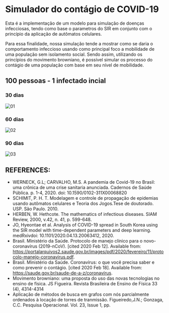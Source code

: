 # Simulador do contágio de COVID-19

Esta é a implementação de um modelo para simulação de doenças infecciosas, tendo como base o parametros do SIR em conjunto com o princípio da aplicação de autômatos celulares.

Para essa finalidade, nossa simulação tende a mostrar como se daria o comportamento infeccioso usando como principal foco a mobilidade de uma população sem isolamento social. Sendo assim, utilizando os princípios do movimento browniano, é possível simular os processo do contágio de uma população com base em seu nível de mobilidade.

## 100 pessoas - 1 infectado incial

### 30 dias
![01](img/30.gif)

### 60 dias
![02](img/60.gif)

### 90 dias
![03](img/90.gif)

## REFERENCES:

* WERNECK, G.L; CARVALHO, M.S. A pandemia de Covid-19 no Brasil: uma crônica de uma crise sanitaria anunciada. Cadernos de Saúde Pública. p. 1-4, 2020. doi: 10.1590/0102-311X00068820
* SCHIMIT, P. H. T. Modelagem e controle de propagação de epidemias usando autômatos celulares e Teoria dos Jogos.Tese de doutorado. USP. São Paulo. 2010.
* HERBEN, W. Hethcote. The mathematics of infectious diseases. SIAM Review, 2000, v.42, n. 41, p. 599-648.
* JO, Hyeontae et al. Analysis of COVID-19 spread in South Korea using the SIR model with time-dependent parameters and deep learning. medRxivdoi: 10.1101/2020.04.13.20063412, 2020.
* Brasil. Ministério da Saúde. Protocolo de manejo clínico para o novo-coronavírus (2019-nCoV). [cited 2020 Feb 12]. Available from: https://portalarquivos2.saude.gov.br/images/pdf/2020/fevereiro/11/protocolo-manejo-coronavirus.pdf.
* Brasil. Ministério da Saúde. Coronavírus: o que você precisa saber e como prevenir o contágio. [cited 2020 Feb 18]. Available from: https://saude.gov.br/saude-de-a-z/coronavírus.
* Movimento browniano: uma proposta do uso das novas tecnologias no ensino de física. JS Figueira. Revista Brasileira de Ensino de Física 33 (4), 4314-4314
* Aplicação de métodos de busca em grafos com nós parcialmente ordenados à locação de torres de tranmissão. Figueiredo,J.N.; Gonzaga, C.C. Pesquisa Operacional. Vol. 23, Issue 1, pp.